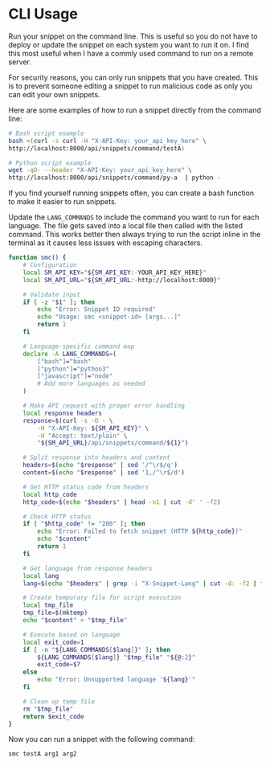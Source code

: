 # CLI Usage

Run your snippet on the command line. This is useful so you do not have to deploy or update the snippet on each
system you want to run it on. I find this most useful when I have a commly used command to run on a remote server.

For security reasons, you can only run snippets that you have created.
This is to prevent someone editing a snippet to run malicious code as only you can edit your own snippets.

Here are some examples of how to run a snippet directly from the command line:

```bash
# Bash script example
bash <(curl -s curl -H "X-API-Key: your_api_key_here" \
http://localhost:8000/api/snippets/command/testA)

# Python script example
wget -qO- --header "X-API-Key: your_api_key_here" \
http://localhost:8000/api/snippets/command/py-a  | python -
```

If you find yourself running snippets often, you can create a bash function to make it easier to run snippets.

Update the `LANG_COMMANDS` to include the command you want to run for each language.
The file gets saved into a local file then called with the listed command.
This works better then always trying to run the script inline in the terminal as it causes less issues with escaping characters.

```bash
function smc() {
    # Configuration
    local SM_API_KEY="${SM_API_KEY:-YOUR_API_KEY_HERE}"
    local SM_API_URL="${SM_API_URL:-http://localhost:8000}"

    # Validate input
    if [ -z "$1" ]; then
        echo "Error: Snippet ID required"
        echo "Usage: smc <snippet-id> [args...]"
        return 1
    fi

    # Language-specific command map
    declare -A LANG_COMMANDS=(
        ["bash"]="bash"
        ["python"]="python3"
        ["javascript"]="node"
        # Add more languages as needed
    )

    # Make API request with proper error handling
    local response headers
    response=$(curl -s -D - \
        -H "X-API-Key: ${SM_API_KEY}" \
        -H "Accept: text/plain" \
        "${SM_API_URL}/api/snippets/command/${1}")

    # Split response into headers and content
    headers=$(echo "$response" | sed '/^\r$/q')
    content=$(echo "$response" | sed '1,/^\r$/d')

    # Get HTTP status code from headers
    local http_code
    http_code=$(echo "$headers" | head -n1 | cut -d' ' -f2)

    # Check HTTP status
    if [ "$http_code" != "200" ]; then
        echo "Error: Failed to fetch snippet (HTTP ${http_code})"
        echo "$content"
        return 1
    fi

    # Get language from response headers
    local lang
    lang=$(echo "$headers" | grep -i "X-Snippet-Lang" | cut -d: -f2 | tr -d '[:space:]')

    # Create temporary file for script execution
    local tmp_file
    tmp_file=$(mktemp)
    echo "$content" > "$tmp_file"

    # Execute based on language
    local exit_code=1
    if [ -n "${LANG_COMMANDS[$lang]}" ]; then
        ${LANG_COMMANDS[$lang]} "$tmp_file" "${@:2}"
        exit_code=$?
    else
        echo "Error: Unsupported language '${lang}'"
    fi

    # Clean up temp file
    rm "$tmp_file"
    return $exit_code
}
```

Now you can run a snippet with the following command:

```bash
smc testA arg1 arg2
```
